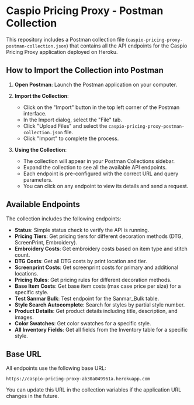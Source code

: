 # Caspio Pricing Proxy - Postman Collection

This repository includes a Postman collection file (`caspio-pricing-proxy-postman-collection.json`) that contains all the API endpoints for the Caspio Pricing Proxy application deployed on Heroku.

## How to Import the Collection into Postman

1. **Open Postman**: Launch the Postman application on your computer.

2. **Import the Collection**:
   - Click on the "Import" button in the top left corner of the Postman interface.
   - In the Import dialog, select the "File" tab.
   - Click "Upload Files" and select the `caspio-pricing-proxy-postman-collection.json` file.
   - Click "Import" to complete the process.

3. **Using the Collection**:
   - The collection will appear in your Postman Collections sidebar.
   - Expand the collection to see all the available API endpoints.
   - Each endpoint is pre-configured with the correct URL and query parameters.
   - You can click on any endpoint to view its details and send a request.

## Available Endpoints

The collection includes the following endpoints:

- **Status**: Simple status check to verify the API is running.
- **Pricing Tiers**: Get pricing tiers for different decoration methods (DTG, ScreenPrint, Embroidery).
- **Embroidery Costs**: Get embroidery costs based on item type and stitch count.
- **DTG Costs**: Get all DTG costs by print location and tier.
- **Screenprint Costs**: Get screenprint costs for primary and additional locations.
- **Pricing Rules**: Get pricing rules for different decoration methods.
- **Base Item Costs**: Get base item costs (max case price per size) for a specific style.
- **Test Sanmar Bulk**: Test endpoint for the Sanmar_Bulk table.
- **Style Search Autocomplete**: Search for styles by partial style number.
- **Product Details**: Get product details including title, description, and images.
- **Color Swatches**: Get color swatches for a specific style.
- **All Inventory Fields**: Get all fields from the Inventory table for a specific style.

## Base URL

All endpoints use the following base URL:
```
https://caspio-pricing-proxy-ab30a049961a.herokuapp.com
```

You can update this URL in the collection variables if the application URL changes in the future.